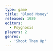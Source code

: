 ```yaml
---
type: game
title: 'Blood Money'
released: 1989
editors: 
  - Psygnosis
players: 2
genres:
  - 'Shoot Them Up'
---
```

